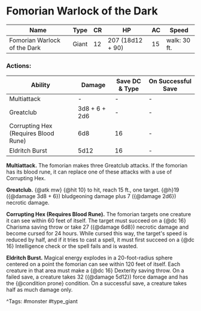 # Fomorian Warlock of the Dark

| Name | Type | CR | HP | AC | Speed |
|------|------|----|----|----|-------|
| Fomorian Warlock of the Dark | Giant | 12 | 207 (18d12 + 90) | 15 | walk: 30 ft. |

### Actions:

| Ability | Damage | Save DC & Type | On Successful Save |
|---------|--------|----------------|--------------------|
| Multiattack | - | - | - |
| Greatclub | 3d8 + 6 + 2d6 | - | - |
| Corrupting Hex (Requires Blood Rune) | 6d8 | 16 | - |
| Eldritch Burst | 5d12 | 16 | - |


**Multiattack.** The fomorian makes three Greatclub attacks. If the fomorian has its blood rune, it can replace one of these attacks with a use of Corrupting Hex.

**Greatclub.** {@atk mw} {@hit 10} to hit, reach 15 ft., one target. {@h}19 ({@damage 3d8 + 6}) bludgeoning damage plus 7 ({@damage 2d6}) necrotic damage.

**Corrupting Hex (Requires Blood Rune).** The fomorian targets one creature it can see within 60 feet of itself. The target must succeed on a {@dc 16} Charisma saving throw or take 27 ({@damage 6d8}) necrotic damage and become cursed for 24 hours. While cursed this way, the target's speed is reduced by half, and if it tries to cast a spell, it must first succeed on a {@dc 16} Intelligence check or the spell fails and is wasted.

**Eldritch Burst.** Magical energy explodes in a 20-foot-radius sphere centered on a point the fomorian can see within 120 feet of itself. Each creature in that area must make a {@dc 16} Dexterity saving throw. On a failed save, a creature takes 32 ({@damage 5d12}) force damage and has the {@condition prone} condition. On a successful save, a creature takes half as much damage only.

^Tags: #monster #type_giant